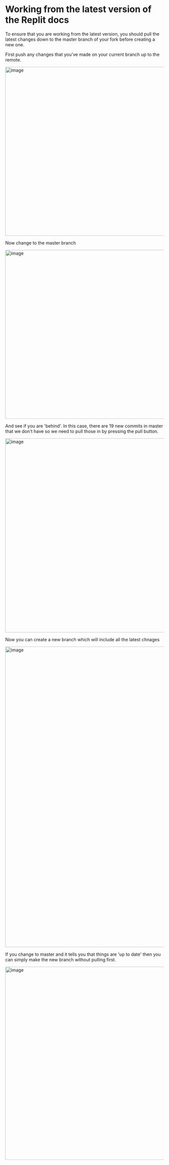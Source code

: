 # Working from the latest version of the Replit docs

To ensure that you are working from the latest version, you should pull the latest changes down to the master branch of your fork before creating a new one.

First push any changes that you've made on your current branch up to the remote.

<img width="536" alt="image" src="https://user-images.githubusercontent.com/2641205/113830857-4d686b00-9787-11eb-82ac-adf4c10ce270.png">


Now change to the master branch

<img width="536" alt="image" src="https://user-images.githubusercontent.com/2641205/113831107-8bfe2580-9787-11eb-91bd-581887270bbb.png">

And see if you are 'behind'. In this case, there are 19 new commits in master that we don't have so we need to pull those in by pressing the pull button.

<img width="616" alt="image" src="https://user-images.githubusercontent.com/2641205/113831135-93253380-9787-11eb-8868-8e96d4d787bf.png">

Now you can create a new branch which will include all the latest chnages

<img width="954" alt="image" src="https://user-images.githubusercontent.com/2641205/113831262-b51eb600-9787-11eb-884f-2c189d542b10.png">

If you change to master and it tells you that things are 'up to date' then you can simply make the new branch without pulling first.

<img width="613" alt="image" src="https://user-images.githubusercontent.com/2641205/113831370-d41d4800-9787-11eb-97ad-929c70153abb.png">


